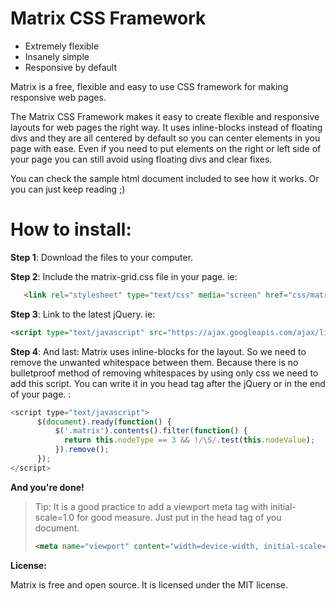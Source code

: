 Matrix CSS Framework
====================

* Extremely flexible
* Insanely simple
* Responsive by default

Matrix is a free, flexible and easy to use CSS framework for making responsive web pages.

The Matrix CSS Framework makes it easy to create flexible and responsive layouts for web pages the right way. It uses inline-blocks instead of floating divs and they are all centered by default so you can center elements in you page with ease. Even if you need to put elements on the right or left side of your page you can still avoid using floating divs and clear fixes.

You can check the sample html document included to see how it works.
Or you can just keep reading ;)

How to install:
===============
**Step 1**: Download the files to your computer.

**Step 2**: Include the matrix-grid.css file in your page. ie: 
```html
   <link rel="stylesheet" type="text/css" media="screen" href="css/matrix-grid.css" />
```

**Step 3**: Link to the latest jQuery. ie: 
```html
<script type="text/javascript" src="https://ajax.googleapis.com/ajax/libs/jquery/1.11.1/jquery.min.js"></script>
```

**Step 4**: And last:  Matrix uses inline-blocks for the layout. So we need to remove the unwanted whitespace between them. Because there is no bulletproof method of removing whitespaces by using only css we need to add this script. You can write it in you head tag after the jQuery or in the end of your page. :
```javascript
<script type="text/javascript">
      $(document).ready(function() {
          $('.matrix').contents().filter(function() {
            return this.nodeType == 3 && !/\S/.test(this.nodeValue);
          }).remove();
      });
</script>
```

**And you're done!**

> Tip: It is a good practice to add a viewport meta tag with initial-scale=1.0 for good measure. Just put in the head tag of you document.
> ```html
> <meta name="viewport" content="width=device-width, initial-scale=1.0">
>```


**License:**

Matrix is free and open source. It is licensed under the MIT license.
